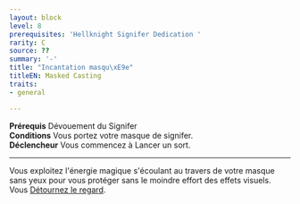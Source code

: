 ```yaml
---
layout: block
level: 8
prerequisites: 'Hellknight Signifer Dedication '
rarity: C
source: ??
summary: '-'
title: "Incantation masqu\xE9e"
titleEN: Masked Casting
traits:
- general

---
```


<p><span id="ctl00_MainContent_DetailedOutput"><strong>Prérequis</strong> Dévouement du Signifer<br><strong>Conditions</strong> Vous portez votre masque de signifer.<br><strong>Déclencheur</strong> Vous commencez à Lancer un sort.<br></span></p>
<hr>
<p>Vous exploitez l'énergie magique s'écoulant au travers de votre masque sans yeux pour vous protéger sans le moindre effort des effets visuels. Vous <a href="https://2e.aonprd.com/Actions.aspx?ID=92">Détournez le regard</a>.&nbsp;</p>